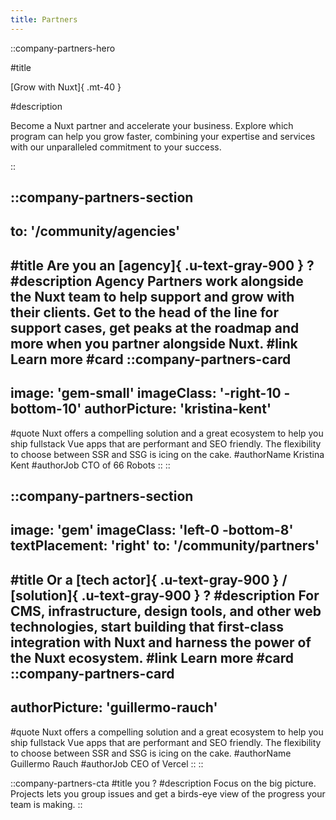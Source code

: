 ```yaml
---
title: Partners
---
```


::company-partners-hero

#title

[Grow with Nuxt]{ .mt-40 }

#description

Become a Nuxt partner and accelerate your business. Explore which program can help you grow faster, combining your expertise and services with our unparalleled commitment to your success.

::

::company-partners-section
---
to: '/community/agencies'
---
#title
Are you an [agency]{ .u-text-gray-900 } ?
#description
Agency Partners work alongside the Nuxt team to help support and grow with their clients. Get to the head of the line for support cases, get peaks at the roadmap and more when you partner alongside Nuxt.
#link
Learn more
#card
  ::company-partners-card
  ---
  image: 'gem-small'
  imageClass: '-right-10 -bottom-10'
  authorPicture: 'kristina-kent'
  ---
  #quote
  Nuxt offers a compelling solution and a great ecosystem to help you ship fullstack Vue apps that are performant and SEO friendly. The flexibility to choose between SSR and SSG is icing on the cake.
  #authorName
  Kristina Kent
  #authorJob
  CTO of 66 Robots
  ::
::

::company-partners-section
---
image: 'gem'
imageClass: 'left-0 -bottom-8'
textPlacement: 'right'
to: '/community/partners'
---
#title
Or a [tech actor]{ .u-text-gray-900 } / [solution]{ .u-text-gray-900 } ?
#description
For CMS, infrastructure, design tools, and other web technologies, start building that first-class integration with Nuxt and harness the power of the Nuxt ecosystem.
#link
Learn more
#card
  ::company-partners-card
  ---
  authorPicture: 'guillermo-rauch'
  ---
  #quote
  Nuxt offers a compelling solution and a great ecosystem to help you ship fullstack Vue apps that are performant and SEO friendly. The flexibility to choose between SSR and SSG is icing on the cake.
  #authorName
  Guillermo Rauch
  #authorJob
  CEO of Vercel
  ::
::

::company-partners-cta
#title
you ?
#description
Focus on the big picture. Projects lets you group issues and get a birds-eye view of the progress your team is making.
::
